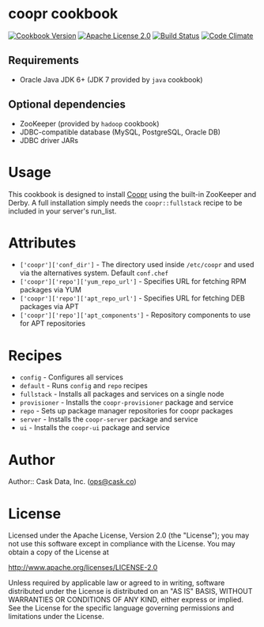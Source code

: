 # coopr cookbook

[![Cookbook Version](http://img.shields.io/cookbook/v/coopr.svg)](https://supermarket.getchef.com/cookbooks/coopr)
[![Apache License 2.0](http://img.shields.io/badge/license-apache%202.0-green.svg)](http://opensource.org/licenses/Apache-2.0)
[![Build Status](http://img.shields.io/travis/caskdata/coopr_cookbook.svg)](http://travis-ci.org/caskdata/coopr_cookbook)
[![Code Climate](https://codeclimate.com/github/caskdata/coopr_cookbook/badges/gpa.svg)](https://codeclimate.com/github/caskdata/coopr_cookbook)

## Requirements

* Oracle Java JDK 6+ (JDK 7 provided by `java` cookbook)

## Optional dependencies

* ZooKeeper (provided by `hadoop` cookbook)
* JDBC-compatible database (MySQL, PostgreSQL, Oracle DB)
* JDBC driver JARs

# Usage

This cookbook is designed to install [Coopr](http://coopr.io) using the built-in ZooKeeper and Derby. A full installation
simply needs the `coopr::fullstack` recipe to be included in your server's run_list.

# Attributes

* `['coopr']['conf_dir']` - The directory used inside `/etc/coopr` and used via the alternatives system. Default `conf.chef`
* `['coopr']['repo']['yum_repo_url']` - Specifies URL for fetching RPM packages via YUM
* `['coopr']['repo']['apt_repo_url']` - Specifies URL for fetching DEB packages via APT
* `['coopr']['repo']['apt_components']` - Repository components to use for APT repositories

# Recipes

* `config` - Configures all services
* `default` - Runs `config` and `repo` recipes
* `fullstack` - Installs all packages and services on a single node
* `provisioner` - Installs the `coopr-provisioner` package and service
* `repo` - Sets up package manager repositories for coopr packages
* `server` - Installs the `coopr-server` package and service
* `ui` - Installs the `coopr-ui` package and service

# Author

Author:: Cask Data, Inc. (<ops@cask.co>)

# License

Licensed under the Apache License, Version 2.0 (the "License");
you may not use this software except in compliance with the License.
You may obtain a copy of the License at

http://www.apache.org/licenses/LICENSE-2.0

Unless required by applicable law or agreed to in writing, software
distributed under the License is distributed on an "AS IS" BASIS,
WITHOUT WARRANTIES OR CONDITIONS OF ANY KIND, either express or implied.
See the License for the specific language governing permissions and
limitations under the License.
